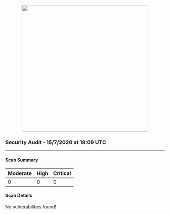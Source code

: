 <div align='center'><br /><img src="https://raw.githubusercontent.com/theia-ide/security-audit/master/assets/security-header.png" width="400px"/></div>

### Security Audit - 15/7/2020 at 18:09 UTC
-- -

#### Scan Summary

| Moderate | High | Critical |
|:---|:---|:---|
| 0 | 0 | 0 |


#### Scan Details

No vulnerabilities found!
